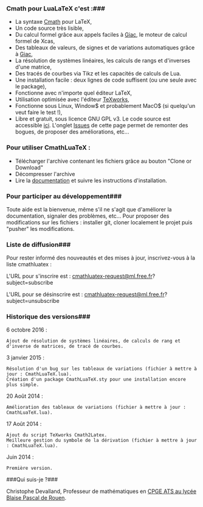 ### Cmath pour LuaLaTeX c'est :###
* La syntaxe [Cmath](http://cdeval.free.fr/spip.php?article83) pour LaTeX,
* Un code source très lisible,
* Du calcul formel grâce aux appels faciles à [Giac](http://www-fourier.ujf-grenoble.fr/~parisse/giac_fr.html), le moteur de calcul formel de Xcas,
* Des tableaux de valeurs, de signes et de variations automatiques grâce à [Giac](http://www-fourier.ujf-grenoble.fr/~parisse/giac_fr.html),
* La résolution de systèmes linéaires, les calculs de rangs et d'inverses d'une matrice,
* Des tracés de courbes via Tikz et les capacités de calculs de Lua.
* Une installation facile : deux lignes de code suffisent (ou une seule avec le package),
* Fonctionne avec n'importe quel éditeur LaTeX,
* Utilisation optimisée avec l'éditeur [TeXworks](https://www.tug.org/texworks/),
* Fonctionne sous Linux, Window$ et probablement MacO$ (si quelqu'un veut faire le test !),
* Libre et gratuit, sous licence GNU GPL v3. Le code source est accessible [ici](https://github.com/cdevalland/cmathluatex/blob/master/CmathLuaTeX.lua). L'onglet [Issues](https://github.com/cdevalland/cmathluatex/issues) de cette page permet de remonter des bogues, de proposer des améliorations, etc... 

### Pour utiliser CmathLuaTeX :

* Télécharger l'archive contenant les fichiers grâce au bouton "Clone or Download"
* Décompresser l'archive
* Lire la [documentation](https://github.com/cdevalland/cmathluatex/blob/master/Documentation/Documentation%20CmathLuaTeX.pdf) et suivre les instructions d'installation.

### Pour participer au développement###
Toute aide est la bienvenue, même s'il ne s'agit que d'améliorer la documentation, signaler des problèmes, etc...
Pour proposer des modifications sur les fichiers : installer git, cloner localement le projet puis "pusher" les modifications.

### Liste de diffusion###

Pour rester informé des nouveautés et des mises à jour, inscrivez-vous à la liste cmathluatex :

L'URL pour s'inscrire est : cmathluatex-request@ml.free.fr?subject=subscribe

L'URL pour se désinscrire est : cmathluatex-request@ml.free.fr?subject=unsubscribe

### Historique des versions###

6 octobre 2016 :

	Ajout de résolution de systèmes linéaires, de calculs de rang et d'inverse de matrices, de tracé de courbes.

3 janvier 2015 :

    Résolution d'un bug sur les tableaux de variations (fichier à mettre à jour : CmathLuaTeX.lua).
    Création d'un package CmathLuaTeX.sty pour une installation encore plus simple.

20 Août 2014 :

    Amélioration des tableaux de variations (fichier à mettre à jour : CmathLuaTeX.lua).

17 Août 2014 :

    Ajout du script TeXworks Cmath2Latex.
    Meilleure gestion du symbole de la dérivation (fichier à mettre à jour : CmathLuaTeX.lua).

Juin 2014 :

    Première version.

###Qui suis-je ?###

Christophe Devalland, Professeur de mathématiques en [CPGE ATS au lycée Blaise Pascal de Rouen](http://pascal-lyc.spip.ac-rouen.fr/spip.php?rubrique15).
